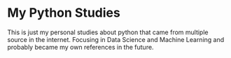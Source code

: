 # My Python Studies

This is just my personal studies about python that came from multiple source in the internet.
Focusing in Data Science and Machine Learning and probably became my own references in the future.

